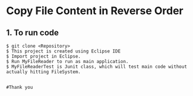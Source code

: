 # Copy File Content in Reverse Order

## 1. To run code
```
$ git clone <Repository>
$ This project is created using Eclipse IDE
$ Import project in Eclipse.
$ Run MyFileReader to run as main application.
$ MyFileReaderTest is Junit class, which will test main code without actually hitting FileSystem.


#Thank you
